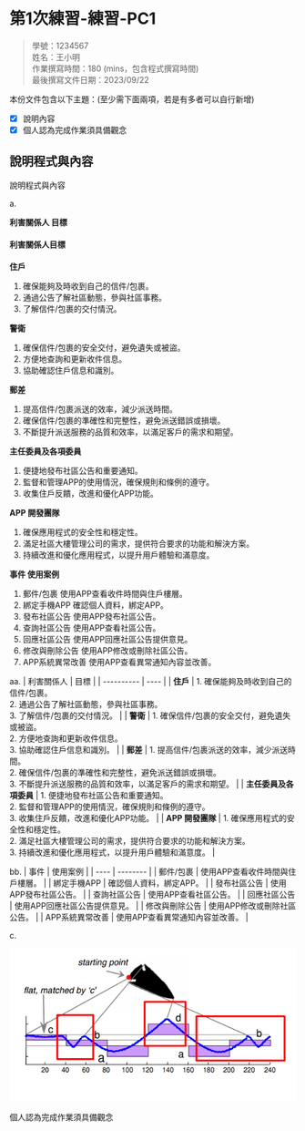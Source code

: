 # 第1次練習-練習-PC1
>
>學號：1234567
><br />
>姓名：王小明
><br />
>作業撰寫時間：180 (mins，包含程式撰寫時間)
><br />
>最後撰寫文件日期：2023/09/22
>

本份文件包含以下主題：(至少需下面兩項，若是有多者可以自行新增)
- [x] 說明內容
- [x] 個人認為完成作業須具備觀念

## 說明程式與內容




說明程式與內容

a.

**利害關係⼈ ⽬標**



#### 利害關係人目標

**住戶**

1. 確保能夠及時收到自己的信件/包裹。
2. 通過公告了解社區動態，參與社區事務。
3. 了解信件/包裹的交付情況。

**警衛**

1. 確保信件/包裹的安全交付，避免遺失或被盜。
2. 方便地查詢和更新收件信息。
3. 協助確認住戶信息和識別。

**郵差**

1. 提高信件/包裹派送的效率，減少派送時間。
2. 確保信件/包裹的準確性和完整性，避免派送錯誤或損壞。
3. 不斷提升派送服務的品質和效率，以滿足客戶的需求和期望。

**主任委員及各項委員**

1. 便捷地發布社區公告和重要通知。
2. 監督和管理APP的使用情況，確保規則和條例的遵守。
3. 收集住戶反饋，改進和優化APP功能。

**APP 開發團隊**

1. 確保應用程式的安全性和穩定性。
2. 滿足社區大樓管理公司的需求，提供符合要求的功能和解決方案。
3. 持續改進和優化應用程式，以提升用戶體驗和滿意度。

**事件 使⽤案例**

1. 郵件/包裹 使用APP查看收件時間與住戶樓層。
2. 綁定手機APP 確認個人資料，綁定APP。
3. 發布社區公告 使用APP發布社區公告。
4. 查詢社區公告 使用APP查看社區公告。
5. 回應社區公告 使用APP回應社區公告提供意見。
6. 修改與刪除公告 使用APP修改或刪除社區公告。
7. APP系統異常改善 使用APP查看異常通知內容並改善。



aa.
| 利害關係人 | 目標 |
| ---------- | ---- |
| **住戶**   | 1. 確保能夠及時收到自己的信件/包裹。<br>2. 通過公告了解社區動態，參與社區事務。<br>3. 了解信件/包裹的交付情況。 |
| **警衛**   | 1. 確保信件/包裹的安全交付，避免遺失或被盜。<br>2. 方便地查詢和更新收件信息。<br>3. 協助確認住戶信息和識別。 |
| **郵差**   | 1. 提高信件/包裹派送的效率，減少派送時間。<br>2. 確保信件/包裹的準確性和完整性，避免派送錯誤或損壞。<br>3. 不斷提升派送服務的品質和效率，以滿足客戶的需求和期望。 |
| **主任委員及各項委員** | 1. 便捷地發布社區公告和重要通知。<br>2. 監督和管理APP的使用情況，確保規則和條例的遵守。<br>3. 收集住戶反饋，改進和優化APP功能。 |
| **APP 開發團隊** | 1. 確保應用程式的安全性和穩定性。<br>2. 滿足社區大樓管理公司的需求，提供符合要求的功能和解決方案。<br>3. 持續改進和優化應用程式，以提升用戶體驗和滿意度。 |

bb.
| 事件 | 使用案例 |
| ---- | -------- |
| 郵件/包裹 | 使用APP查看收件時間與住戶樓層。 |
| 綁定手機APP | 確認個人資料，綁定APP。 |
| 發布社區公告 | 使用APP發布社區公告。 |
| 查詢社區公告 | 使用APP查看社區公告。 |
| 回應社區公告 | 使用APP回應社區公告提供意見。 |
| 修改與刪除公告 | 使用APP修改或刪除社區公告。 |
| APP系統異常改善 | 使用APP查看異常通知內容並改善。 |


c.

![](https://github.com/tangjy0108/112-2PC1/blob/main/ArrowHead.png?raw=true)

個⼈認為完成作業須具備觀念




